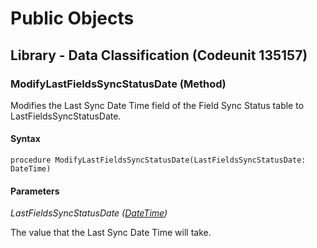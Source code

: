 # Public Objects
## Library - Data Classification (Codeunit 135157)
### ModifyLastFieldsSyncStatusDate (Method) <a name="ModifyLastFieldsSyncStatusDate"></a> 

 Modifies the Last Sync Date Time field of the Field Sync Status table to LastFieldsSyncStatusDate.
 

#### Syntax
```
procedure ModifyLastFieldsSyncStatusDate(LastFieldsSyncStatusDate: DateTime)
```
#### Parameters
*LastFieldsSyncStatusDate ([DateTime](https://go.microsoft.com/fwlink/?linkid=2210239))* 

The value that the Last Sync Date Time will take.

